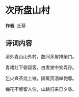 # 次所盘山村

**作者**: 丘葵

## 诗词内容

溪外青山山外村，数间茅屋掩柴门。

青裙灶下偷窥客，白发堂中笑弄孙。

乞火煮茶烧土锉，隔篱贳酒举匏尊。

梅花不解留人住，山路归来已夕昏。

